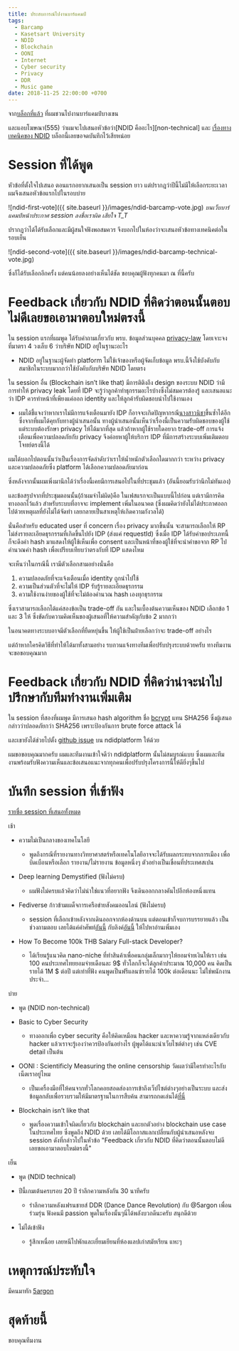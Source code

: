 ```yaml
---
title: ประสบการณ์ไปงานบาร์แคมป์
tags:
  - Barcamp
  - Kasetsart University
  - NDID
  - Blockchain
  - OONI
  - Internet
  - Cyber security
  - Privacy
  - DDR
  - Music game
date: 2018-11-25 22:00:00 +0700
---
```


จาก[บล็อกที่แล้ว][barcamp-promote] ที่ผมชวนไปงานบาร์แคมป์บางเขน

และแอบโฆษณา(555) 
ว่าผมจะไปเสนอหัวข้อว่า[NDID คืออะไร][non-technical] และ [เรื่องทางเทคนิคของ NDID][technical]
บล็อกนี้เลยขอจดบันทึกไว้เสียหน่อย

Session ที่ได้พูด
====

หัวข้อที่ตั้งใจไปเสนอ ตอนแรกอยากเสนอเป็น session ยาว
แต่ปรากฎว่าปีนี้ไม่มีให้เลือกระยะเวลา ผมจึงเสนอหัวข้อแรกไปในรอบบ่าย

![ndid-first-vote]({{ site.baseurl }}/images/ndid-barcamp-vote.jpg)
*บนเว็บบาร์แคมป์หน้าประกาศ session ลงชื่อเราผิด เสียใจ T_T*

ปรากฎว่าได้ได้รับเลือกและมีผู้สนใจฟังพอสมควร จึงบอกไปในห้องว่าจะเสนอหัวข้อทางเทคนิคต่อในรอบเย็น

![ndid-second-vote]({{ site.baseurl }}/images/ndid-barcamp-technical-vote.jpg)

ซึ่งก็ได้รับเลือกอีกครั้ง แต่คนน้อยลงอย่างเห็นได้ชัด ขอบคุณผู้ฟังทุกคนมา ณ ที่นี้ครับ

Feedback เกี่ยวกับ NDID ที่คิดว่าตอนนั้นตอบไม่ดีเลยขอเอามาตอบใหม่ตรงนี้
====

ใน session แรกที่ผมพูด ได้รับคำถามเกี่ยวกับ พรบ. ข้อมูลส่วนบุคคล [privacy-law] 
โดยเจาะจงที่มาตรา 4 วงเล็บ 6 ว่าบริษัท NDID อยู่ในฐานะอะไร

- NDID อยู่ในฐานะผู้จัดทำ platform ไม่ใช้เจ้าของหรือผู้จัดเก็บข้อมูล 
พรบ.นี้จึงใช้บังคับกับสมาชิกในระบบมากกว่าใช้บังคับกับบริษัท NDID โดยตรง

ใน session อื่น (Blockchain isn’t like that) 
มีการติติงถึง design ของระบบ NDID ว่ามีการทำให้ privacy leak
โดยที่ IDP จะรู้ว่าลูกค้าทำธุกรรมอะไรบ้างซึ่งไม่สมควรต้องรู้
และเสนอแนะว่า IDP ควรทำหน้าที่เพียงแค่ออก identity และให้ลูกค้ารับผิดชอบนำไปใช้งานเอง

- ผมได้ชี้แจงว่าหากเราไม่มีการแจ้งเตือนมายัง IDP ก็อาจจะเกิดปัญหากรณี[นางสาวนิชา][nicha]ขึ้นซ้ำได้อีก
ซึ่งจากที่ผมได้คุยกับทางผู้นำเสนอนั้น ทางผู้นำเสนอนั้นเห็นว่าเรื่องนี้เป็นความรับผิดชอบของผู้ใช้ 
แต่ระบบต้องรักษา privacy ให้ได้มากที่สุด
แล้วถ้าหากผู้ใช้รายใดอยาก trade-off การแจ้งเตือนเพื่อความปลอดภัยกับ privacy 
จึงค่อยหาผู้ให้บริการ IDP ที่มีการสร้างระบบเพิ่มเติมตอบโจทย์ตรงนี้ได้

ผมได้บอกไปตอนนั้นว่าเป็นเรื่องการจัดลำดับว่าเราให้น้ำหนักตัวเลือกใดมากกว่า 
ระหว่าง privacy และความปลอดภัยซึ่ง platform ได้เลือกความปลอดภัยมาก่อน

ซึ่งหลังจากนั้นผมเพิ่งมานึกได้ว่าเรื่องนี้เคยมีการเสนอไปในที่ประชุมแล้ว (อันนี้ยอมรับว่านึกไม่ทันเอง)

และข้อสรุปจากที่ประชุมตอนนั้น(ถ้าผมจำไม่ผิด)คือ ในเฟสแรกจะเป็นแบบนี้ไปก่อน
แต่เรามีการคิดทางออกไว้แล้ว สำหรับระบบที่อาจจะ implement เพิ่มในอนาคต
(ซึ่งผมคิดว่ายังไม่ได้ประกาศออกไปด้วยเหตุผลที่ยังไม่ได้จัดทำ เลยกลายเป็นสาเหตุให้เกิดความกังวลได้)

นั่นคือสำหรับ educated user ที่ concern เรื่อง privacy มากขึ้นนั้น
จะสามารถเลือกให้ RP ไม่ส่งรายละเอียดธุรกรรมที่เกิดขึ้นไปยัง IDP (ส่งแค่ requestId)
ซึ่งเมื่อ IDP ได้รับคำขอประเภทนี้ ก็จะดึงค่า hash มาแสดงให้ผู้ใช้เห็นเพื่อ consent
และเป็นหน้าที่ของผู้ใช้ที่จะนำคำขอจาก RP ไปคำนวณค่า hash เพื่อเปรียบเทียบว่าตรงกับที่ IDP แสดงไหม

จะเห็นว่าในกรณีนี้ เรามีตัวเลือกสามอย่างนั่นคือ
1. ความปลอดภัยที่จะแจ้งเตือนเมื่อ identity ถูกนำไปใช้
2. ความเป็นส่วนตัวที่จะไม่ให้ IDP รับรู้รายละเอียดธุรกรรม
3. ความใช้งานง่ายของผู้ใช้ที่จะไม่ต้องคำนวณ hash เองทุกธุรกรรม

ซึ่งเราสามารถเลือกได้แค่สองข้อเป็น trade-off กัน 
และในเบื้องต้นความเห็นของ NDID เลือกข้อ 1 และ 3 ให้
ซึ่งขัดกับความคิดเห็นของผู้เสนอที่ให้ความสำคัญกับข้อ 2 มากกว่า

ในอนาคตทางระบบอาจมีตัวเลือกที่ยืดหยุ่นขึ้น ให้ผู้ใช้เป็นฝ่ายเลือกว่าจะ trade-off อย่างไร

แต่ถ้าหากใครคิดวิธีที่ทำให้ได้มาทั้งสามอย่าง
รบกวนแจ้งทางทีมเพื่อปรับปรุงระบบด้วยครับ ทางทีมงานจะขอขอบคุณมาก

Feedback เกี่ยวกับ NDID ที่คิดว่าน่าจะนำไปปรึกษากับทีมทำงานเพิ่มเติม
====

ใน session ที่สองที่ผมพูด มีการเสนอ hash algorithm ชื่อ [bcrypt][bcrypt] แทน SHA256
ซึ่งผู้เสนอกล่าวว่าปลอดภัยกว่า SHA256 เพราะป้องกันการ brute force attack ได้

และเขายังได้ช่วยไปตั้ง [github issue][hash-issue] บน ndidplatform ให้ด้วย

ผมขอขอบคุณมากครับ ผมและทีมงานเข้าใจดีว่า ndidplatform นั้นไม่สมบูรณ์แบบ
ซึ่งผมและทีมงานพร้อมรับฟังความเห็นและข้อเสนอแนะจากทุกคนเพื่อปรับปรุงโครงการนี้ให้ดียิ่งๆขึ้นไป

บันทึก session ที่เข้าฟัง
====

[รายชื่อ session ที่เสนอทั้งหมด][sessions]

เช้า
- ความไม่เป็นกลางของเทคโนโลยี
  - พูดถึงกรณีที่รายงานทางวิทยาศาสตร์หรือเทคโนโลยีอาจจะได้รับผลกระทบจากการเมือง
เพื่อบิดเบือนหรือเลือก รายงาน/ไม่รายงาน ข้อมูลหนึ่งๆ ตัวอย่างเป็นเขื่อนที่ประเทศสเปน

- Deep learning Demystified (ฟังไม่ครบ)
  - ผมฟังไม่ครบแล้วคิดว่าไม่น่าใช่แนวที่อยากฟัง จึงเดินออกกลางคันไปอีกห้องหนึ่งแทน

- Fediverse ก้าวข้ามเผด็จการเครือข่ายสังคมออนไลน์ (ฟังไม่ครบ)
  - session ที่เลือกเข้าหลังจากเดินออกจากห้องด้านบน
แต่ตอนเข้าก็จบการบรรยายแล้ว เป็นช่วงถามตอบ
เลยได้แค่คำศัพท์[อันนี้][fediverse] กับลิงค์[อันนี้][mastodon] ให้ไปหาอ่านเพิ่มเอง

- How To Become 100k THB Salary Full-stack Developer?
  - ได้เรียนรู้แนวคิด nano-niche ที่ทำสินค้าเพื่อคนกลุ่มเล็กมากๆให้ยอมจ่ายเงินให้เรา
เช่น 100 คนประเทศไทยยอมจ่ายเดือนละ 9$ ทั่วโลกก็จะได้ลูกค้าประมาณ 10,000 คน
คิดเป็นรายได้ 1M $ ต่อปี แต่เท่าที่ฟัง คนพูดเป็นฟรีแลนซ์รายได้ 100k ต่อเดือนนะ ไม่ใช่พนักงานประจำ...

บ่าย
- พูด (NDID non-technical)

- Basic to Cyber Security
  - ทางออกเพื่อ cyber security คือให้คิดเหมือน hacker และหาความรู้จากแหล่งเดียวกับ hacker
แล้วเราจะรู้เองว่าควรป้องกันอย่างไร ผู้พูดได้แนะนำเว็บไซต์ต่างๆ เช่น CVE detail เป็นต้น 

- OONI : Scientificly Measuring the online censorship วัดผลว่ามีใครทำอะไรกับเน็ตเราอยู่ไหม
  - เป็นเครื่องมือที่ให้คนจากทั่วโลกคอยสอดส่องการเข้าถึงเว็ปไซต์ต่างๆอย่างเป็นระบบ
และส่งข้อมูลกลับเพื่อรวบรวมให้มีมาตรฐานในการสืบค้น สามารถกดเล่นได้[ที่นี่][ooni]

- Blockchain isn’t like that
  - พูดเรื่องความเข้าใจผิดเกี่ยวกับ blockchain และยกตัวอย่าง blockchain use case ในประเทศไทย
ซึ่งพูดถึง NDID ด้วย เลยได้มีโอกาสแลกเปลี่ยนกับผู้นำเสนอหลังจบ session ดังที่กล่าวไปในหัวข้อ
"Feedback เกี่ยวกับ NDID ที่คิดว่าตอนนั้นตอบไม่ดีเลยขอเอามาตอบใหม่ตรงนี้"

เย็น
- พูด (NDID technical)

- ปีนี้เกมเต้นครบรอบ 20 ปี รำลึกความหลังกัน 30 นาทีครับ
  - รำลึกความหลังแฟรนชายส์ DDR (Dance Dance Revolution) กับ @5argon เพื่อนร่วมรุ่น
ฟังคนมี passion พูดในเรื่องนั้นๆนี่ได้พลังบวกดีนะครับ สนุกดีด้วย

- ไม่ได้เข้าฟัง
  - รู้สึกเหนื่อย เลยหนีไปพักและเยี่ยมเยียนที่ห้องแลปเก่าสมัยเรียน แหะๆ

เหตุการณ์ประทับใจ
====

มีคนมาทัก [5argon][sargon-blog] 

สุดท้ายนี้
====

ขอบคุณทีมงาน

[barcamp-promote]: /2018/11/18/barcamp-promote.html
[non_technical]: /2018/10/14/introduction-ndid.html
[technical]: /2018/10/27/technical-ndid.html
[fediverse]: //en.wikipedia.org/wiki/Fediverse
[mastodon]: //joinmastodon.org/
[ooni]: //explorer.ooni.io/world/ 
[sargon-blog]: //gametorrahod.com/@5argon
[sessions]: //2018.barcampbangkhen.org/sessions
[hash-issue]: //github.com/ndidplatform/api/issues/40
[privacy-law]: //thainetizen.org/wp-content/uploads/2018/09/data-protection-bill-201809.pdf
[bcrypt]: //en.wikipedia.org/wiki/Bcrypt
[nicha]: //www.posttoday.com/social/general/535367